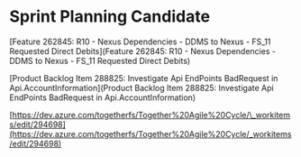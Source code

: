 # Sprint Planning Candidate

[Feature 262845: R10 - Nexus Dependencies - DDMS to Nexus - FS\_11 Requested Direct Debits](Feature 262845: R10 - Nexus Dependencies - DDMS to Nexus - FS_11 Requested Direct Debits)

[Product Backlog Item 288825: Investigate Api EndPoints BadRequest in Api.AccountInformation](Product Backlog Item 288825: Investigate Api EndPoints BadRequest in Api.AccountInformation)

[https://dev.azure.com/togetherfs/Together%20Agile%20Cycle/\_workitems/edit/294698](https://dev.azure.com/togetherfs/Together%20Agile%20Cycle/_workitems/edit/294698)